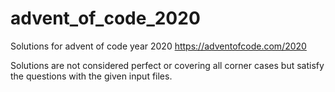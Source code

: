 # advent_of_code_2020
Solutions for advent of code year 2020
https://adventofcode.com/2020

Solutions are not considered perfect or covering all corner cases but satisfy the questions with the given input files.
